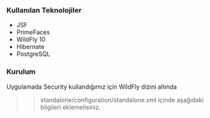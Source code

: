 ### Kullanılan Teknolojiler
* JSF 
* PrimeFaces 
* WildFly 10
* Hibernate 
* PostgreSQL 


### Kurulum
Uygulamada Security kullandığımız için WildFly dizini altında 
>>standalone/configuration/standalone.xml 
içinde aşağıdaki bilgileri eklemelisiniz.

